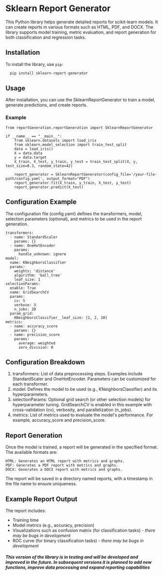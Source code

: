 # Sklearn Report Generator

This Python library helps generate detailed reports for scikit-learn models. It can create reports in various formats such as HTML, PDF, and DOCX. The library supports model training, metric evaluation, and report generation for both classification and regression tasks.

## Installation

To install the library, use `pip`:

```bash
  pip install sklearn-report-generator
```

## Usage

After installation, you can use the SklearnReportGenerator to train a model, generate predictions, and create reports.

### Example
```commandline
from reportGeneration.reportGeneration import SklearnReportGenerator

if __name__ == "__main__":
    from sklearn.datasets import load_iris
    from sklearn.model_selection import train_test_split
    data = load_iris()
    X = data.data
    y = data.target
    X_train, X_test, y_train, y_test = train_test_split(X, y, test_size=0.3, random_state=42)

    report_generator = SklearnReportGenerator(config_file='/your-file-path/config.yaml', output_format="PDF")
    report_generator.fit(X_train, y_train, X_test, y_test)
    report_generator.predict(X_test)
```

## Configuration Example

The configuration file (config.yaml) defines the transformers, model, selection parameters (optional), and metrics to be used in the report generation.
```commandline
transformers:
  - name: StandardScaler
    params: {}
  - name: OneHotEncoder
    params:
      handle_unknown: ignore
model:
  name: KNeighborsClassifier
  params:
    weights: 'distance'
    algorithm: 'ball_tree'
    leaf_size: 1
selectionParams:
  enable: True
  name: GridSearchCV
  params:
    cv: 5
    verbose: 3
    n_jobs: 20
  param_grid:
    KNeighborsClassifier__leaf_size: [1, 2, 20]
metrics:
  - name: accuracy_score
    params: {}
  - name: precision_score
    params:
      average: weighted
      zero_division: 0
```

## Configuration Breakdown

1. transformers: List of data preprocessing steps. Examples include StandardScaler and OneHotEncoder. Parameters can be customized for each transformer.
2. model: Defines the model to be used (e.g., KNeighborsClassifier) and its hyperparameters.
3. selectionParams: Optional grid search (or other selection models) for hyperparameter tuning. GridSearchCV is enabled in this example with cross-validation (cv), verbosity, and parallelization (n_jobs).
4. metrics: List of metrics used to evaluate the model's performance. For example, accuracy_score and precision_score.

## Report Generation

Once the model is trained, a report will be generated in the specified format. The available formats are:

    HTML: Generates an HTML report with metrics and graphs.
    PDF: Generates a PDF report with metrics and graphs.
    DOCX: Generates a DOCX report with metrics and graphs.

The report will be saved in a directory named reports, with a timestamp in the file name to ensure uniqueness.

## Example Report Output

The report includes:

- Training time
- Model metrics (e.g., accuracy, precision)
- Visualizations such as confusion matrix (for classification tasks) - _there may be bugs in development_
- ROC curve (for binary classification tasks) - _there may be bugs in development_

#### _This version of the library is in testing and will be developed and improved in the future. In subsequent versions it is planned to add new functions, improve data processing and expand reporting capabilities_
